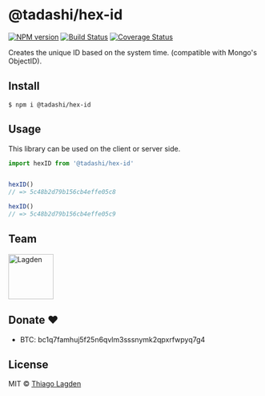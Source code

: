 # @tadashi/hex-id

[![NPM version][npm-img]][npm]
[![Build Status][ci-img]][ci]
[![Coverage Status][coveralls-img]][coveralls]

[npm-img]:         https://img.shields.io/npm/v/@tadashi/hex-id.svg
[npm]:             https://www.npmjs.com/package/@tadashi/hex-id
[ci-img]:          https://github.com/lagden/hex-id/actions/workflows/nodejs.yml/badge.svg
[ci]:              https://github.com/lagden/hex-id/actions/workflows/nodejs.yml
[coveralls-img]:   https://coveralls.io/repos/github/lagden/hex-id/badge.svg?branch=master
[coveralls]:       https://coveralls.io/github/lagden/hex-id?branch=master


Creates the unique ID based on the system time. (compatible with Mongo's ObjectID).

## Install

```
$ npm i @tadashi/hex-id
```


## Usage

This library can be used on the client or server side.

```js
import hexID from '@tadashi/hex-id'


hexID()
// => 5c48b2d79b156cb4effe05c8

hexID()
// => 5c48b2d79b156cb4effe05c9
```


## Team

[<img src="https://avatars.githubusercontent.com/u/130963?s=390" alt="Lagden" width="90">](https://github.com/lagden)


## Donate ❤️

- BTC: bc1q7famhuj5f25n6qvlm3sssnymk2qpxrfwpyq7g4


## License

MIT © [Thiago Lagden](https://github.com/lagden)
